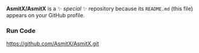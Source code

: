 
**AsmitX/AsmitX** is a ✨ _special_ ✨ repository because its `README.md` (this file) appears on your GitHub profile.
### Run Code 
https://github.com/AsmitX/AsmitX.git
### 
